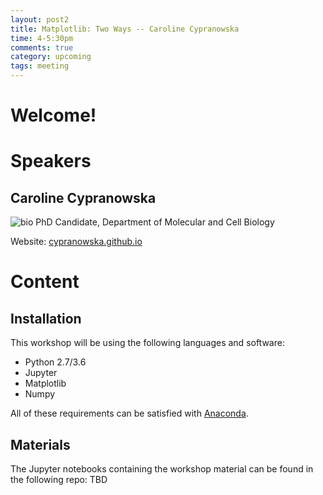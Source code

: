 ```yaml
---
layout: post2
title: Matplotlib: Two Ways -- Caroline Cypranowska 
time: 4-5:30pm
comments: true
category: upcoming
tags: meeting
---
```


# Welcome!

# Speakers

## Caroline Cypranowska
![bio]({{site.url}}/bioimages/cypranowska.png)
PhD Candidate, Department of Molecular and Cell Biology


Website: [cypranowska.github.io](https://cypranowska.github.io/)


# Content

## Installation
This workshop will be using the following languages and software:
* Python 2.7/3.6
* Jupyter
* Matplotlib
* Numpy

All of these requirements can be satisfied with [Anaconda](https://www.anaconda.com/download/). 

## Materials

The Jupyter notebooks containing the workshop material can be found in the following repo: TBD
